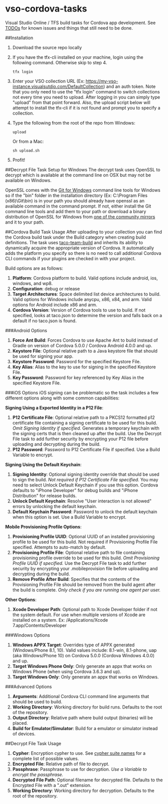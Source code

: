 # vso-cordova-tasks
Visual Studio Online / TFS build tasks for Cordova app development.  See [TODOs](./TODO.md) for known issues and things that still need to be done.

##Installation

1. Download the source repo locally 

2. If you have the tfx-cli installed on your machine, login using the following command. Otherwise skip to step 4.

	~~~~~~~~~~~~~~~~~~~~~~~~~~~~~~~~~~
	tfx login
	~~~~~~~~~~~~~~~~~~~~~~~~~~~~~~~~~~

3. Enter your VSO collection URL (Ex: https://my-vso-instance.visualsutdio.com/DefaultCollection) and an auth token. Note that you only need to use the "tfx login" command to switch collections not every time you need to upload. After logging in you can simply type "upload" from that point forward. Also, the upload script below will attempt to install the tfx-cli if it is not found and prompt you to specify a collection.

4. Type the following from the root of the repo from Windows:

	~~~~~~~~~~~~~~~~~~~~~~~~~~~~~~~~~~
	upload
	~~~~~~~~~~~~~~~~~~~~~~~~~~~~~~~~~~

	Or from a Mac:

	~~~~~~~~~~~~~~~~~~~~~~~~~~~~~~~~~~
	sh upload.sh
	~~~~~~~~~~~~~~~~~~~~~~~~~~~~~~~~~~

5. Profit!

##Decrypt File Task Setup for Windows
The decrypt task uses OpenSSL to decrypt which is available at the command line on OSX but may not be available on Windows. 

OpenSSL comes with the [Git for Windows](https://git-for-windows.github.io/) command line tools for Windows so if the "bin" folder in the installation directory (Ex: C:\Program Files (x86)\Git\bin) is in your path you should already have openssl as an available command in the command prompt.  If not, either install the Git command line tools and add them to your path or download a binary distribution of OpenSSL for Windows from [one of the community mirrors](http://openssl.org/community/binaries.html) and it to your path.

##Cordova Build Task Usage
After uploading to your collection you can find the Cordova build task under the Build category when creating build definitions. The task uses [taco-team-build](http://github.com/Microsoft/taco-team-build) and inherits its ability to dynamically acquire the appropriate version of Cordova. It automatically adds the platform you specify so there is no need to call additional Cordova CLI commands if your plugins are checked in with your project.

Build options are as follows:

1. **Platform**: Cordova platform to build. Valid options include android, ios, windows, and wp8.
2. **Configuration**: debug or release
3. **Target Architectures**: Space delimited list device architectures to build. Valid options for Windows include anycpu, x86, x84, and arm. Valid options for Android include x86 and arm.
4. **Cordova Version**: Version of Cordova tools to use to build. If not specified, looks at taco.json to determine the version and falls back on a default if no taco.json is found.

###Android Options

1. **Force Ant Build**: Forces Cordova to use Apache Ant to build instead of Gradle on version of Cordova 5.0.0 / Cordova Android 4.0.0 and up.
2. **Keystore File**: Optional relative path to a Java keystore file that should be used for signing your app.
3. **Keystore Password**: Password for the specified Keystore File.
4. **Key Alias**: Alias to the key to use for signing in the specified Keystore File.
5. **Key Password**: Password for key referenced by Key Alias in the specified Keystore File.

###iOS Options
iOS signing can be problematic so the task includes a few different options along with some common capabilities:

**Signing Using a Exported Identity in a P12 File**:

1. **P12 Certificate File**: Optional relative path to a PKCS12 formatted p12 certificate file containing a signing certificate to be used for this build. *Omit Signing Identity if specified.* Generates a temporary keychain with the signing certs that is then cleaned up after the build. Use the Decrypt File task to add further security by encrypting your P12 file before uploading and decrypting during the build.
2. **P12 Password**: Password to P12 Certificate File if specified. Use a Build Variable to encrypt.

**Signing Using the Default Keychain**:

1. **Signing Identity**: Optional signing identity override that should be used to sign the build. *Not required if P12 Certificate File specified.* You may need to select Unlock Default Keychain if you use this option. Cordova defaults to "iPhone Developer" for debug builds and "iPhone Distribution" for release builds.
2. **Unlock Default Keychain**: Resolve "User interaction is not allowed" errors by unlocking the default keychain.
3. **Default Keychain Password**: Password to unlock the default keychain when this option is set. Use a Build Variable to encrypt.

**Mobile Provisioning Profile Options**:

1. **Provisioning Profile UUID**: Optional UUID of an installed provisioning profile to be used for this build. Not required if Provisioning Profile File specified. Attempts to auto-match by default.
2. **Provisioning Profile File**: Optional relative path to file containing provisioning profile override to be used for this build. *Omit Provisioning Profile UUID if specified.* Use the Decrypt File task to add further security by encrypting your .mobileprovision file before uploading and decrypting during the build.
3. **Remove Profile After Build**: Specifies that the contents of the Provisioning Profile File should be removed from the build agent after the build is complete. *Only check if you are running one agent per user.*

**Other Options**:

1. **Xcode Developer Path**: Optional path to Xcode Developer folder if not the system default. For use when multiple versions of Xcode are installed on a system. Ex: /Applications/Xcode 7.app/Contents/Developer

###Windows Options

1. **Windows APPX Target**: Overrides type of APPX generated (Windows/Phone 8.1, 10). Valid values include: 8.1-win, 8.1-phone, uap (aka Windows/Phone 10) on Cordova 5.0.0 (Cordova Windows 4.0.0) and up.
2. **Target Windows Phone Only**: Only generate an appx that works on Windows Phone (when using Cordova 3.6.3 and up).
3. **Target Windows Only**: Only generate an appx that works on Windows.

###Advanced Options
1. **Arguments**: Additional Cordova CLI command line arguments that should be used to build.
2. **Working Directory**: Working directory for build runs. Defaults to the root of the repository.
3. **Output Directory**: Relative path where build output (binaries) will be placed.
4. **Build for Emulator/Simulator**: Build for a emulator or simulator instead of devices.

##Decrypt File Task Usage

1. **Cypher**: Encryption cypher to use. See [cypher suite names](http://openssl.org/docs/manmaster/apps/ciphers.html) for a complete list of possible values.
2. **Encrypted File**: Relative path of file to decrypt.
3. **Passphrase**: Passphrase to use for decryption. *Use a Variable to encrypt the passphrase.*
4. **Decrypted File Path**: Optional filename for decrypted file. Defaults to the Encrypted File with a ".out" extension.
5. **Working Directory**: Working directory for decryption. Defaults to the root of the repository.